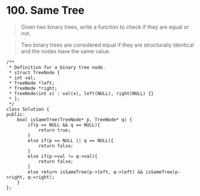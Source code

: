 # 100. Same Tree
> Given two binary trees, write a function to check if they are equal or not.

> Two binary trees are considered equal if they are structurally identical and the nodes have the same value.
    
    /**
     * Definition for a binary tree node.
     * struct TreeNode {
     * int val;
     * TreeNode *left;
     * TreeNode *right;
     * TreeNode(int x) : val(x), left(NULL), right(NULL) {}
     * };
     */
    class Solution {
    public:
    	bool isSameTree(TreeNode* p, TreeNode* q) {
    		if(p == NULL && q == NULL){
    			return true;
    		}
    		else if(p == NULL || q == NULL){
    			return false;
    		}
    		else if(p->val != q->val){
    			return false;
    		}
    		else return isSameTree(p->left, q->left) && isSameTree(p->right, q->right);
    	}
    };